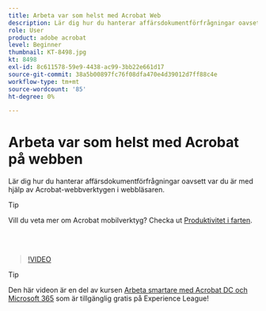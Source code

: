 ```yaml
---
title: Arbeta var som helst med Acrobat Web
description: Lär dig hur du hanterar affärsdokumentförfrågningar oavsett var du är med hjälp av Acrobat-webbverktygen i webbläsaren
role: User
product: adobe acrobat
level: Beginner
thumbnail: KT-8498.jpg
kt: 8498
exl-id: 8c611578-59e9-4438-ac99-3bb22e661d17
source-git-commit: 38a5b00897fc76f08dfa470e4d39012d7ff88c4e
workflow-type: tm+mt
source-wordcount: '85'
ht-degree: 0%

---
```


# Arbeta var som helst med Acrobat på webben

Lär dig hur du hanterar affärsdokumentförfrågningar oavsett var du är med hjälp av Acrobat-webbverktygen i webbläsaren.

>[!TIP]
>
>Vill du veta mer om Acrobat mobilverktyg? Checka ut [Produktivitet i farten](productivity.md).

<br> 

>[!VIDEO](https://video.tv.adobe.com/v/337436?hidetitle=true)

>[!TIP]
>
>Den här videon är en del av kursen [Arbeta smartare med Acrobat DC och Microsoft 365](https://experienceleague.adobe.com/?recommended=Acrobat-U-1-2021.microsoft365) som är tillgänglig gratis på Experience League!
